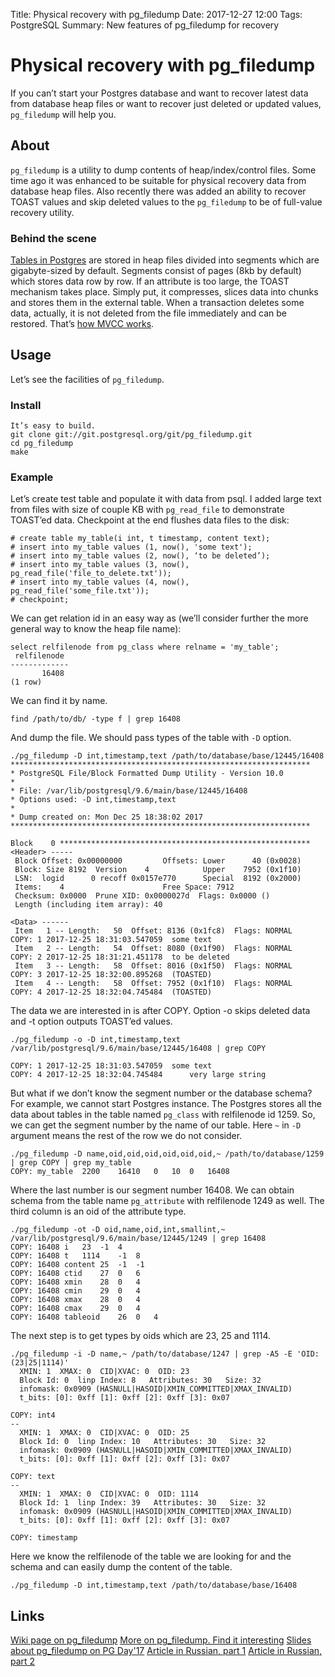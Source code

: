 Title: Physical recovery with pg_filedump
Date: 2017-12-27 12:00
Tags: PostgreSQL
Summary: New features of pg\_filedump for recovery

# Physical recovery with pg\_filedump
If you can’t start your Postgres database and want to recover latest data from database heap files or want to recover just deleted or updated values, `pg_filedump` will help you.
## About
`pg_filedump` is a utility to dump contents of heap/index/control files. Some time ago it was enhanced to be suitable for physical recovery data from database heap files. Also recently there was added an ability to recover TOAST values and skip deleted values to the `pg_filedump` to be of full-value recovery utility.
### Behind the scene
[Tables in Postgres](https://www.postgresql.org/docs/current/static/storage-file-layout.html) are stored in heap files divided into segments which are gigabyte-sized by default. Segments consist of pages (8kb by default) which stores data row by row. If an attribute is too large, the TOAST mechanism takes place. Simply put, it compresses, slices data into chunks and stores them in the external table. When a transaction deletes some data, actually, it is not deleted from the file immediately and can be restored. That’s [how MVCC works](http://momjian.us/main/writings/pgsql/mvcc.pdf).

## Usage
Let’s see the facilities of `pg_filedump`.
### Install
```
It’s easy to build.
git clone git://git.postgresql.org/git/pg_filedump.git
cd pg_filedump
make
```
### Example
Let’s create test table and populate it with data from psql. I added large text from files with size of couple KB with `pg_read_file` to demonstrate TOAST’ed data. Checkpoint at the end flushes data files to the disk:
```
# create table my_table(i int, t timestamp, content text);
# insert into my_table values (1, now(), 'some text');
# insert into my_table values (2, now(), ‘to be deleted’);
# insert into my_table values (3, now(), pg_read_file('file_to_delete.txt'));
# insert into my_table values (4, now(), pg_read_file('some_file.txt'));
# checkpoint;
```
We can get relation id in an easy way as (we’ll consider further the more general way to know the heap file name):
```
select relfilenode from pg_class where relname = 'my_table';
 relfilenode 
-------------
       16408
(1 row)
```
We can find it by name.
```
find /path/to/db/ -type f | grep 16408
```
And dump the file. We should pass types of the table with `-D` option.
```
./pg_filedump -D int,timestamp,text /path/to/database/base/12445/16408
*******************************************************************
* PostgreSQL File/Block Formatted Dump Utility - Version 10.0
*
* File: /var/lib/postgresql/9.6/main/base/12445/16408
* Options used: -D int,timestamp,text 
*
* Dump created on: Mon Dec 25 18:38:02 2017
*******************************************************************

Block    0 ********************************************************
<Header> -----
 Block Offset: 0x00000000         Offsets: Lower      40 (0x0028)
 Block: Size 8192  Version    4            Upper    7952 (0x1f10)
 LSN:  logid      0 recoff 0x0157e770      Special  8192 (0x2000)
 Items:    4                      Free Space: 7912
 Checksum: 0x0000  Prune XID: 0x0000027d  Flags: 0x0000 ()
 Length (including item array): 40

<Data> ------ 
 Item   1 -- Length:   50  Offset: 8136 (0x1fc8)  Flags: NORMAL
COPY: 1	2017-12-25 18:31:03.547059	some text
 Item   2 -- Length:   54  Offset: 8080 (0x1f90)  Flags: NORMAL
COPY: 2	2017-12-25 18:31:21.451178	to be deleted
 Item   3 -- Length:   58  Offset: 8016 (0x1f50)  Flags: NORMAL
COPY: 3	2017-12-25 18:32:00.895268	(TOASTED)
 Item   4 -- Length:   58  Offset: 7952 (0x1f10)  Flags: NORMAL
COPY: 4	2017-12-25 18:32:04.745484	(TOASTED)
```
The data we are interested in is after COPY. Option -o skips deleted data and -t option outputs TOAST’ed values.
```
./pg_filedump -o -D int,timestamp,text /var/lib/postgresql/9.6/main/base/12445/16408 | grep COPY

COPY: 1	2017-12-25 18:31:03.547059	some text
COPY: 4	2017-12-25 18:32:04.745484		very large string
```
But what if we don’t know the segment number or the database schema? For example, we cannot start Postgres instance. The Postgres stores all the data about tables in the table named `pg_class` with relfilenode id 1259. So, we can get the segment number by the name of our table. Here `~` in `-D` argument means the rest of the row we do not consider.
```
./pg_filedump -D name,oid,oid,oid,oid,oid,oid,~ /path/to/database/1259 | grep COPY | grep my_table
COPY: my_table	2200	16410	0	10	0	16408
```
Where the last number is our segment number 16408. We can obtain schema from the table name `pg_attribute` with relfilenode 1249 as well. The third column is an oid of the attribute type.
```
./pg_filedump -ot -D oid,name,oid,int,smallint,~ /var/lib/postgresql/9.6/main/base/12445/1249 | grep 16408
COPY: 16408	i	23	-1	4
COPY: 16408	t	1114	-1	8
COPY: 16408	content	25	-1	-1
COPY: 16408	ctid	27	0	6
COPY: 16408	xmin	28	0	4
COPY: 16408	cmin	29	0	4
COPY: 16408	xmax	28	0	4
COPY: 16408	cmax	29	0	4
COPY: 16408	tableoid	26	0	4
```
The next step is to get types by oids which are 23, 25 and 1114.
```
./pg_filedump -i -D name,~ /path/to/database/1247 | grep -A5 -E 'OID: (23|25|1114)'
  XMIN: 1  XMAX: 0  CID|XVAC: 0  OID: 23
  Block Id: 0  linp Index: 8   Attributes: 30   Size: 32
  infomask: 0x0909 (HASNULL|HASOID|XMIN_COMMITTED|XMAX_INVALID) 
  t_bits: [0]: 0xff [1]: 0xff [2]: 0xff [3]: 0x07 

COPY: int4
--
  XMIN: 1  XMAX: 0  CID|XVAC: 0  OID: 25
  Block Id: 0  linp Index: 10   Attributes: 30   Size: 32
  infomask: 0x0909 (HASNULL|HASOID|XMIN_COMMITTED|XMAX_INVALID) 
  t_bits: [0]: 0xff [1]: 0xff [2]: 0xff [3]: 0x07 

COPY: text
--
  XMIN: 1  XMAX: 0  CID|XVAC: 0  OID: 1114
  Block Id: 1  linp Index: 39   Attributes: 30   Size: 32
  infomask: 0x0909 (HASNULL|HASOID|XMIN_COMMITTED|XMAX_INVALID) 
  t_bits: [0]: 0xff [1]: 0xff [2]: 0xff [3]: 0x07 

COPY: timestamp
```
Here we know the relfilenode of the table we are looking for and the schema and can easily dump the content of the table.
```
./pg_filedump -D int,timestamp,text /path/to/database/base/16408
```
## Links
[Wiki page on pg\_filedump](https://wiki.postgresql.org/wiki/Pg_filedump)
[More on pg\_filedump. Find it interesting](https://blog.dbi-services.com/displaying-the-contents-of-a-postgresql-data-file-with-pg_filedump/)
[Slides about pg\_filedump on PG Day'17](https://afiskon.github.io/static/2017/pg-filedump-pgday2017.pdf)
[Article in Russian, part 1](https://habrahabr.ru/company/postgrespro/blog/319770/)
[Article in Russian, part 2](https://habrahabr.ru/company/postgrespro/blog/323644/)


